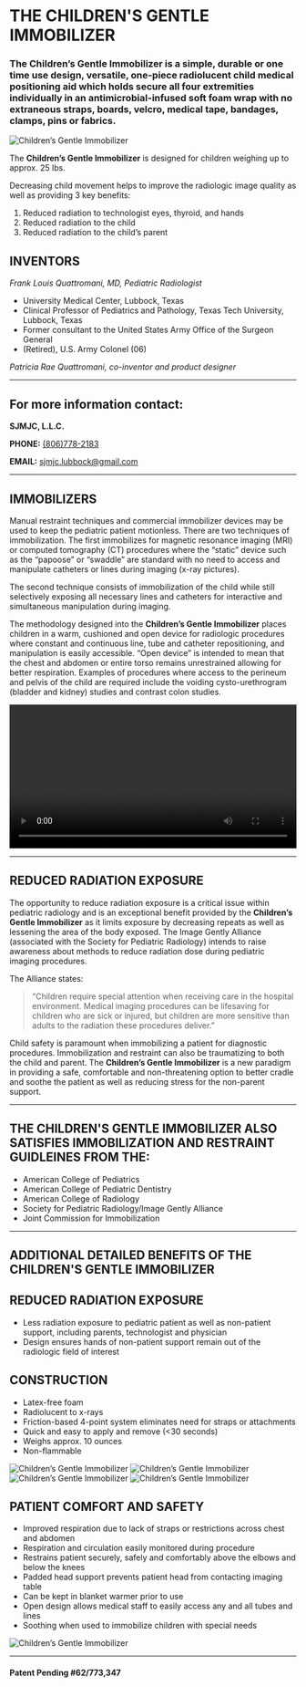 # THE CHILDREN'S GENTLE IMMOBILIZER

### The **Children’s Gentle Immobilizer** is a simple, durable or one time use design, versatile, one-piece radiolucent child medical positioning aid which holds secure all four extremities individually in an antimicrobial-infused soft foam wrap with no extraneous straps, boards, velcro, medical tape, bandages, clamps, pins or fabrics.

![Children’s Gentle Immobilizer](/images/unit.jpg)

The **Children’s Gentle Immobilizer** is designed for children weighing up to approx. 25 lbs.

Decreasing child movement helps to improve the radiologic image quality as well as providing 3 key benefits:

1. Reduced radiation to technologist eyes, thyroid, and hands
2. Reduced radiation to the child
3. Reduced radiation to the child’s parent

## INVENTORS
*Frank Louis Quattromani, MD, Pediatric Radiologist*
* University Medical Center, Lubbock, Texas
* Clinical Professor of Pediatrics and Pathology, Texas Tech University, Lubbock, Texas
* Former consultant to the United States Army Office of the Surgeon General
* (Retired), U.S. Army Colonel (06)

*Patricia Rae Quattromani, co-inventor and product designer*

---

## For more information contact:

**SJMJC, L.L.C.**

**PHONE:** <a href="tel:1-806-778-2183">(806)778-2183</a>

**EMAIL:** <sjmjc.lubbock@gmail.com>

---

## IMMOBILIZERS
Manual restraint techniques and commercial immobilizer devices may be used to keep the pediatric patient motionless. There are two techniques of immobilization. The first immobilizes for magnetic resonance imaging (MRI) or computed tomography (CT) procedures where the “static” device such as the “papoose” or “swaddle” are standard with no need to access and manipulate catheters or lines during imaging (x-ray pictures).

The second technique consists of immobilization of the child while still selectively exposing all necessary lines and catheters for interactive and simultaneous manipulation during imaging.

The methodology designed into the **Children’s Gentle Immobilizer** places children in a warm, cushioned and open device for radiologic procedures where constant and continuous line, tube and catheter repositioning, and manipulation is easily accessible. “Open device” is intended to mean that the chest and abdomen or entire torso remains unrestrained allowing for better respiration. Examples of procedures where access to the perineum and pelvis of the child are required include the voiding cysto-urethrogram (bladder and kidney) studies and contrast colon studies.

<video controls style="width: 100% !important; height: auto !important;">
  <source src="/images/IMG_7031.mp4" type="video/mp4">
  <source src="/images/IMG_7031.ogg" type="video/ogg">
  Your browser does not support HTML5 video.
</video>

---

## REDUCED RADIATION EXPOSURE

The opportunity to reduce radiation exposure is a critical issue within pediatric radiology and is an exceptional benefit provided by the **Children’s Gentle Immobilizer** as it limits exposure by decreasing repeats as well as lessening the area of the body exposed. The Image Gently Alliance (associated with the Society for Pediatric Radiology) intends to raise awareness about methods to reduce radiation dose during pediatric imaging procedures.

The Alliance states:

> “Children require special attention when receiving care in the hospital environment. Medical imaging procedures can be lifesaving for children who are sick or injured, but children are more sensitive than adults to the radiation these procedures deliver.”

Child safety is paramount when immobilizing a patient for diagnostic procedures. Immobilization and restraint can also be traumatizing to both the child and parent. The **Children’s Gentle Immobilizer** is a new paradigm in providing a safe, comfortable and non-threatening option to better cradle and soothe the patient as well as reducing stress for the non-parent support.

---

## THE CHILDREN'S GENTLE IMMOBILIZER ALSO SATISFIES IMMOBILIZATION AND RESTRAINT GUIDLEINES FROM THE:

- American College of Pediatrics
- American College of Pediatric Dentistry
- American College of Radiology
- Society for Pediatric Radiology/Image Gently Alliance
- Joint Commission for Immobilization

---

## ADDITIONAL DETAILED BENEFITS OF THE CHILDREN'S GENTLE IMMOBILIZER

## REDUCED RADIATION EXPOSURE
- Less radiation exposure to pediatric patient as well as non-patient support, including parents, technologist and physician
- Design ensures hands of non-patient support remain out of the radiologic field of interest

## CONSTRUCTION
- Latex-free foam
- Radiolucent to x-rays
- Friction-based 4-point system eliminates need for straps or attachments
- Quick and easy to apply and remove (<30 seconds)
- Weighs approx. 10 ounces
- Non-flammable

![Children’s Gentle Immobilizer](/images/IMG_0767.jpg)
![Children’s Gentle Immobilizer](/images/IMG_0861.jpg)
![Children’s Gentle Immobilizer](/images/IMG_1011.jpg)
![Children’s Gentle Immobilizer](/images/IMG_1027.jpg)

## PATIENT COMFORT AND SAFETY
- Improved respiration due to lack of straps or restrictions across chest and abdomen
- Respiration and circulation easily monitored during procedure
- Restrains patient securely, safely and comfortably above the elbows and below the knees
- Padded head support prevents patient head from contacting imaging table
- Can be kept in blanket warmer prior to use
- Open design allows medical staff to easily access any and all tubes and lines
- Soothing when used to immobilize children with special needs

![Children’s Gentle Immobilizer](/images/IMG_1031.jpg)

---

#### Patent Pending #62/773,347
